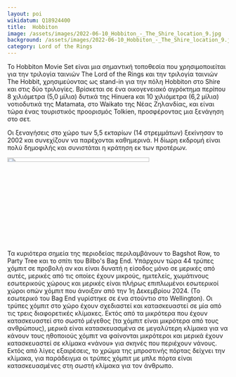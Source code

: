 ```yaml
---
layout: poi
wikidatum: Q18924400
title:  Hobbiton
image: /assets/images/2022-06-10_Hobbiton_-_The_Shire_location_9.jpg
background: /assets/images/2022-06-10_Hobbiton_-_The_Shire_location_9.jpg
category: Lord of the Rings
---
```


<p>Το Hobbiton Movie Set είναι μια σημαντική τοποθεσία που χρησιμοποιείται για την τριλογία ταινιών The Lord of the Rings και την τριλογία ταινιών The Hobbit, χρησιμεύοντας ως stand-in για την πόλη Hobbiton στο Shire και στις δύο τριλογίες. Βρίσκεται σε ένα οικογενειακό αγρόκτημα περίπου 8 χιλιόμετρα (5,0 μίλια) δυτικά της Hinuera και 10 χιλιόμετρα (6,2 μίλια) νοτιοδυτικά της Matamata, στο Waikato της Νέας Ζηλανδίας, και είναι τώρα ένας τουριστικός προορισμός Tolkien, προσφέροντας μια ξενάγηση στο σετ.</p>

<p>Οι ξεναγήσεις στο χώρο των 5,5 εκταρίων (14 στρεμμάτων) ξεκίνησαν το 2002 και συνεχίζουν να παρέχονται καθημερινά. Η δίωρη εκδρομή είναι πολύ δημοφιλής και συνιστάται η κράτηση εκ των προτέρων.</p>

<img src= "/assets/images/Inside_The_Green_Dragon_inn.jpg" style="width: 80%; height: 5%;">

<p>Τα κυριότερα σημεία της περιοδείας περιλαμβάνουν το Bagshot Row, το Party Tree και το σπίτι του Bilbo's Bag End. Υπάρχουν τώρα 44 τρύπες χόμπιτ σε προβολή αν και είναι δυνατή η είσοδος μόνο σε μερικές από αυτές, μερικές από τις οποίες έχουν μικρούς, ημιτελείς, χωμάτινους εσωτερικούς χώρους και μερικές είναι πλήρως επιπλωμένοι εσωτερικοί χώροι οπών χόμπιτ που άνοιξαν από την 1η Δεκεμβρίου 2024. (Το εσωτερικό του Bag End γυρίστηκε σε ένα στούντιο στο Wellington). Οι τρύπες χόμπιτ στο χώρο έχουν σχεδιαστεί και κατασκευαστεί σε μία από τις τρεις διαφορετικές κλίμακες. Εκτός από τα μικρότερα που έχουν κατασκευαστεί στο σωστό μέγεθος (τα χόμπιτ είναι μικρότερα από τους ανθρώπους), μερικά είναι κατασκευασμένα σε μεγαλύτερη κλίμακα για να κάνουν τους ηθοποιούς χόμπιτ να φαίνονται μικρότεροι και μερικά έχουν κατασκευαστεί σε κλίμακα «νάνου» για σκηνές που περιέχουν νάνους. Εκτός από λίγες εξαιρέσεις, το χρώμα της μπροστινής πόρτας δείχνει την κλίμακα, για παράδειγμα οι τρύπες χόμπιτ με μπλε πόρτα είναι κατασκευασμένες στη σωστή κλίμακα για τον άνθρωπο.</p>